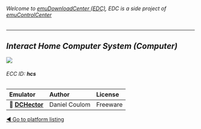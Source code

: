 ###### Welcome to [emuDownloadCenter (EDC)](https://github.com/PhoenixInteractiveNL/emuDownloadCenter/wiki/), EDC is a side project of [emuControlCenter](https://github.com/PhoenixInteractiveNL/emuControlCenter/wiki/)
***
## _Interact Home Computer System (Computer)_
![](https://raw.githubusercontent.com/wiki/PhoenixInteractiveNL/emuDownloadCenter/images_platform/ecc_hcs_teaser.png)
###### ECC ID: **hcs**

| Emulator   | Author      | License     |
|:-----------|:------------|:------------|
| :file_folder: [**DCHector**](https://github.com/PhoenixInteractiveNL/emuDownloadCenter/wiki/Emulator-dchector#menu) | Daniel Coulom | Freeware |

[:arrow_backward: Go to platform listing](https://github.com/PhoenixInteractiveNL/emuDownloadCenter/wiki/EDC-Platform-List)

